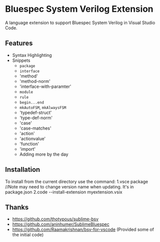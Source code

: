 # Bluespec System Verilog Extension
A language extension to support Bluespec System Verilog in Visual Studio Code.

## Features
* Syntax Highlighting
* Snippets
    * `package`
    * `interface`
    * 'method'
    * 'method-norm'
    * 'interface-with-paramter'
    * `module`
    * `rule`
    * `begin...end`
    * `mkAutoFSM`, `mkAlwaysFSM`
    * 'typedef-struct'
    * 'type-def-norm'
    * 'case'
    * 'case-matches'
    * 'action'
    * 'actionvalue'
    * 'function'
    * 'import'
    * Adding more by the day


## Installation
To install from the current directory use the command:
1.vsce package //Note may need to change version name when updating. It's in package.json
2.code --install-extension myextension.vsix



## Thanks
* https://github.com/thotypous/sublime-bsv
* https://github.com/aninhumer/SublimeBluespec
* https://github.com/Raamakrishnan/bsv-for-vscode (Provided some of the initial code)
